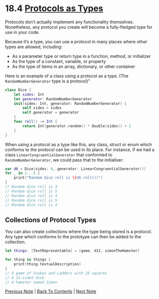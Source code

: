 # 18.4 [Protocols as Types](https://developer.apple.com/library/content/documentation/Swift/Conceptual/Swift_Programming_Language/Protocols.html#//apple_ref/doc/uid/TP40014097-CH25-ID275)

Protocols don’t actually implement any functionality themselves. Nonetheless, any protocol you create will become a fully-fledged type for use in your code.

Because it’s a type, you can use a protocol in many places where other types are allowed, including:

* As a parameter type or return type in a function, method, or initializer
* As the type of a constant, variable, or property
* As the type of items in an array, dictionary, or other container

Here is an example of a class using a protocol as a type. (The `RandomNumberGenerator` type is a protocol)"

```Swift
class Dice {
    let sides: Int
    let generator: RandomNumberGenerator
    init(sides: Int, generator: RandomNumberGenerator) {
        self.sides = sides
        self.generator = generator
    }
    func roll() -> Int {
        return Int(generator.random() * Double(sides)) + 1
    }
}
```

When using a protocol as a type like this, any class, struct or enum which conforms to the protocol can be used in its place. For instance, if we had a class `LinearCongruentialGenerator` that conformed to `RandomNumberGenerator`, we could pass that to the initialiser:

```Swift
var d6 = Dice(sides: 6, generator: LinearCongruentialGenerator())
for _ in 1...5 {
    print("Random dice roll is \(d6.roll())")
}
// Random dice roll is 3
// Random dice roll is 5
// Random dice roll is 4
// Random dice roll is 5
// Random dice roll is 4
```

## Collections of Protocol Types

You can also create collections where the type being stored is a protocol. Any type which conforms to the prototype can then be added to the collection.

```Swift
let things: [TextRepresentable] = [game, d12, simonTheHamster]

for thing in things {
    print(thing.textualDescription)
}
// A game of Snakes and Ladders with 25 squares
// A 12-sided dice
// A hamster named Simon
```

[Previous Note](../18%20-%20Protocols/18.3%20-%20Initializer%20Requirements.md) | [Back To Contents](https://github.com/Firanus/swift-language-guide-notes) | [Next Note](../18%20-%20Protocols/18.5%20-%20Delegation.md)